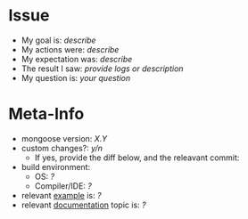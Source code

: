 # Issue

- My goal is: _describe_
- My actions were: _describe_
- My expectation was: _describe_
- The result I saw: _provide logs or description_
- My question is: _your question_

# Meta-Info

- mongoose version: _X.Y_
- custom changes?: _y/n_
  - If yes, provide the diff below, and the releavant commit:
- build environment:
  - OS: _?_
  - Compiler/IDE: _?_
- relevant [example](https://github.com/cesanta/mongoose/tree/master/examples) is: _?_
- relevant [documentation](https://cesanta.com/docs/) topic is: _?_
